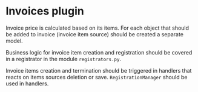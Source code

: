 # Invoices plugin

Invoice price is calculated based on its items. For each object that should be added to invoice (invoice item source) should be created a separate model.

Business logic for invoice item creation and registration should be covered in a registrator in the module `registrators.py`.

Invoice items creation and termination should be triggered in handlers that reacts on items sources deletion or save. `RegistrationManager` should be used in handlers.
